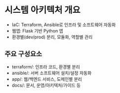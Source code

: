 # 시스템 아키텍처 개요

- IaC: Terraform, Ansible로 인프라 및 소프트웨어 자동화
- 웹앱: Flask 기반 Python 앱
- 환경별(dev/prod) 분리, 모듈화, 역할별 관리

## 주요 구성요소
- terraform/: 인프라 코드, 환경별 분리
- ansible/: 서버 소프트웨어 설치/설정 자동화
- app/: 웹/백엔드 서비스, 도메인별 분리
- docs/: 문서, 운영/아키텍처/가이드 등 